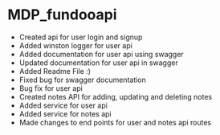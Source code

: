 # **MDP_fundooapi**

* Created api for user login and signup
* Added winston logger for user api
* Added documentation for user api using swagger
* Updated documentation for user api in swagger
* Added Readme File :)
* Fixed bug for swagger documentation
* Bug fix for user api 
* Created notes API for adding, updating and deleting notes
* Added service for user api
* Added service for notes api
* Made changes to end points for user and notes api routes